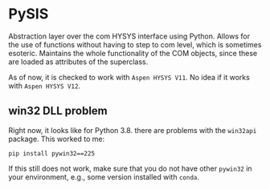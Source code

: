 # PySIS

Abstraction layer over the com HYSYS interface using Python. Allows for the use of functions without having to step to com level, which is sometimes esoteric. Maintains the whole functionality of the COM objects, since these are loaded as attributes of the superclass.

As of now, it is checked to work with `Aspen HYSYS V11`. No idea if it works with `Aspen HYSYS V12`.

## win32 DLL problem
Right now, it looks like for Python 3.8. there are problems with the `win32api` package. This worked to me:
```
pip install pywin32==225
```

If this still does not work, make sure that you do not have other `pywin32` in your environment, e.g., some version installed with `conda`. 